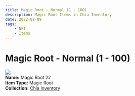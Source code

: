 ```yaml
---
title: Magic Root - Normal (1 - 100)
description: Magic Root Items in Chia Inventory
date: 2022-08-09
tags:
    - NFT
    - Items
---
```


# Magic Root - Normal (1 - 100)
<div class="item_thumbnail">
<img loading="lazy" src="https://g3besa3udzok3iz4dbboefkpzxwny462bwqf4oasrbmmenz3aa.arweave.net/NsJJA3QeXK2jPBhC4hVPzezcc9oNoF44EohYwjc7-AM"><br/>
<div><strong>Name:</strong> Magic Root 22</div>
<div><strong>Item Type:</strong> Magic Root</div>
<div><strong>Collection:</strong> <a href="https://www.spacescan.io/xch/nft/collection/col16fpva26fhdjp2echs3cr7c30gzl7qe67hu9grtsjcqldz354asjsyzp6wx">Chia Inventory</a></div>
</div>

